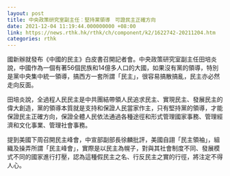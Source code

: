 ```yaml
---
layout: post
title: 中央政策研究室副主任︰堅持黨領導　可證民主正確方向
date: 2021-12-04 11:19:44.000000000 +08:00
link: https://news.rthk.hk/rthk/ch/component/k2/1622742-20211204.htm
categories: rthk
---
```


國新辦就發布《中國的民主》白皮書召開記者會。中央政策研究室副主任田培炎說，中國作為一個有著56個民族和14億多人口的大國，如果沒有黨的領導，特別是黨中央集中統一領導，搞西方一套所謂「民主」，很容易搞散搞亂，民主亦必然走向反面。

田培炎說，全過程人民民主是中共團結帶領人民追求民主、實現民主、發展民主的偉大創造，黨的領導本質就是支持和保證人民當家作主，只有堅持黨的領導，才能保證民主正確方向，保證全體人民依法通過各種途徑和形式管理國家事務、管理經濟和文化事業、管理社會事務。

提到美國下周召開民主峰會，中宣部副部長徐麟批評，美國自詡「民主領袖」，組織及操弄所謂「民主峰會」，實際是以民主為幌子，對與其社會制度不同、發展模式不同的國家進行打壓，認為這種假民主之名、行反民主之實的行徑，將注定不得人心。
